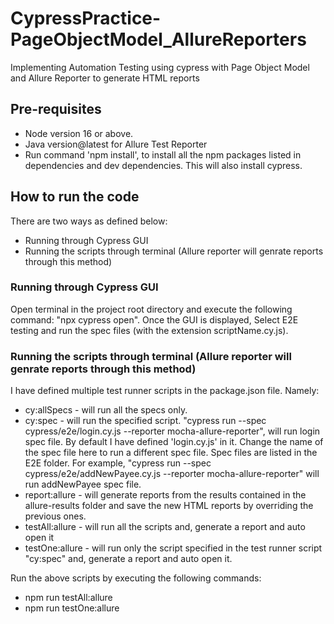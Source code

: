 # CypressPractice-PageObjectModel_AllureReporters
Implementing Automation Testing using cypress with Page Object Model and Allure Reporter to generate HTML reports

## Pre-requisites

* Node version 16 or above.
* Java version@latest for Allure Test Reporter
* Run command 'npm install', to install all the npm packages listed in dependencies and dev dependencies. This will also install cypress.

## How to run the code

There are two ways as defined below:

* Running through Cypress GUI
* Running the scripts through terminal (Allure reporter will genrate reports through this method)

### Running through Cypress GUI

Open terminal in the project root directory and execute the following command: "npx cypress open".
Once the GUI is displayed, Select E2E testing and run the spec files (with the extension scriptName.cy.js).

### Running the scripts through terminal (Allure reporter will genrate reports through this method)

I have defined multiple test runner scripts in the package.json file. Namely:


* cy:allSpecs - will run all the specs only.
* cy:spec - will run the specified script. "cypress run --spec cypress/e2e/login.cy.js --reporter mocha-allure-reporter", will run login spec file. By default I have defined 'login.cy.js' in it. Change the name of the spec file here to run a different spec file.
Spec files are listed in the E2E folder. For example, "cypress run --spec cypress/e2e/addNewPayee.cy.js --reporter mocha-allure-reporter" will run addNewPayee spec file.
* report:allure - will generate reports from the results contained in the allure-results folder and save the new HTML reports by overriding the previous ones.
* testAll:allure - will run all the scripts and, generate a report and auto open it
* testOne:allure - will run only the script specified in the test runner script "cy:spec" and, generate a report and auto open it.

Run the above scripts by executing the following commands:

* npm run testAll:allure
* npm run testOne:allure
